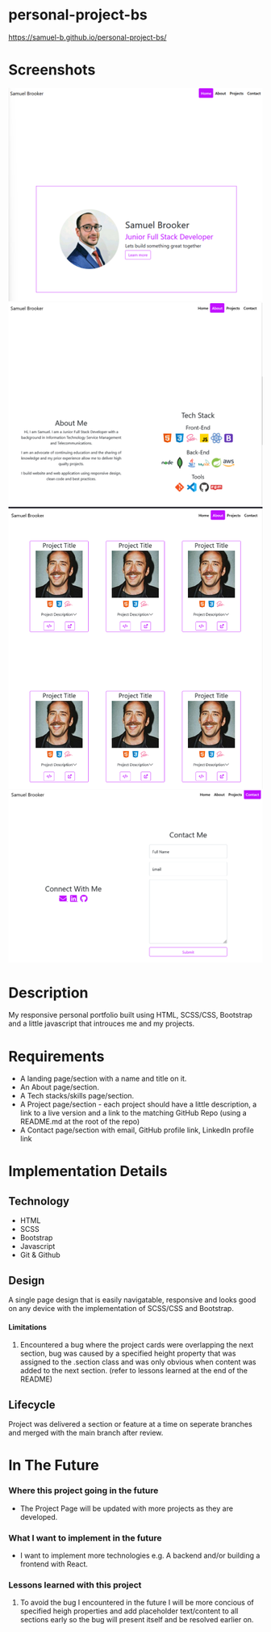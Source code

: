 # personal-project-bs
https://samuel-b.github.io/personal-project-bs/

# Screenshots
![Desktop Home](images/desktop-home.png)
![Desktop About](images/desktop-about.png)
![Desktop Projects](images/desktop-projects.png)
![Desktop Contact](images/desktop-contact.png)

# Description
My responsive personal portfolio built using HTML, SCSS/CSS, Bootstrap and a little javascript that introuces me and my projects.

# Requirements

-   A landing page/section with a name and title on it.
-   An About page/section.
-   A Tech stacks/skills page/section.
-   A Project page/section - each project should have a little description,
    a link to a live version and a link to the matching GitHub Repo (using a README.md at the root of the repo)
-   A Contact page/section with email, GitHub profile link, LinkedIn profile link

# Implementation Details

## Technology

-   HTML
-   SCSS
-   Bootstrap
-   Javascript
-   Git & Github

## Design

A single page design that is easily navigatable, responsive and looks good on any device with the implementation of SCSS/CSS and Bootstrap.

#### Limitations

1. Encountered a bug where the project cards were overlapping the next section, bug was caused by a specified height property that was assigned to the .section class and was only obvious when content was added to the next section. (refer to lessons learned at the end of the README)

## Lifecycle

Project was delivered a section or feature at a time on seperate branches and merged with the main branch after review.

# In The Future

### Where this project going in the future

   - The Project Page will be updated with more projects as they are developed.

### What I want to implement in the future

-   I want to implement more technologies e.g. A backend and/or building a frontend with React.

### Lessons learned with this project

1. To avoid the bug I encountered in the future I will be more concious of specified heigh properties and add placeholder text/content to all sections early so the bug will present itself and be resolved earlier on.
